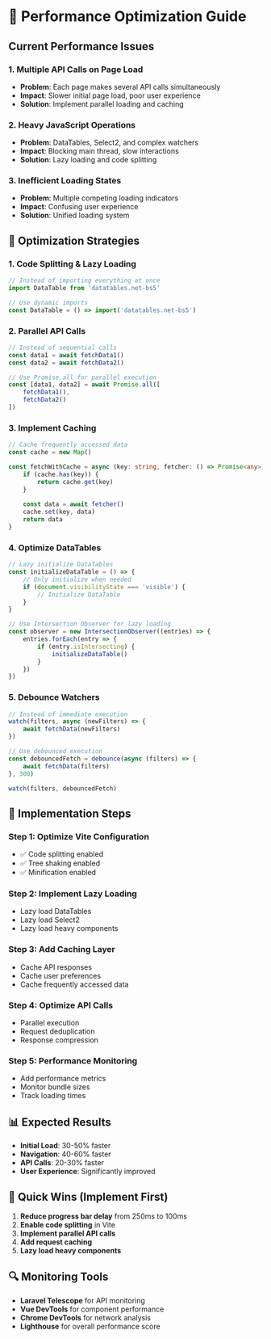 # 🚀 Performance Optimization Guide

## Current Performance Issues

### 1. **Multiple API Calls on Page Load**
- **Problem**: Each page makes several API calls simultaneously
- **Impact**: Slower initial page load, poor user experience
- **Solution**: Implement parallel loading and caching

### 2. **Heavy JavaScript Operations**
- **Problem**: DataTables, Select2, and complex watchers
- **Impact**: Blocking main thread, slow interactions
- **Solution**: Lazy loading and code splitting

### 3. **Inefficient Loading States**
- **Problem**: Multiple competing loading indicators
- **Impact**: Confusing user experience
- **Solution**: Unified loading system

## 🎯 Optimization Strategies

### **1. Code Splitting & Lazy Loading**

```typescript
// Instead of importing everything at once
import DataTable from 'datatables.net-bs5'

// Use dynamic imports
const DataTable = () => import('datatables.net-bs5')
```

### **2. Parallel API Calls**

```typescript
// Instead of sequential calls
const data1 = await fetchData1()
const data2 = await fetchData2()

// Use Promise.all for parallel execution
const [data1, data2] = await Promise.all([
    fetchData1(),
    fetchData2()
])
```

### **3. Implement Caching**

```typescript
// Cache frequently accessed data
const cache = new Map()

const fetchWithCache = async (key: string, fetcher: () => Promise<any>) => {
    if (cache.has(key)) {
        return cache.get(key)
    }
    
    const data = await fetcher()
    cache.set(key, data)
    return data
}
```

### **4. Optimize DataTables**

```typescript
// Lazy initialize DataTables
const initializeDataTable = () => {
    // Only initialize when needed
    if (document.visibilityState === 'visible') {
        // Initialize DataTable
    }
}

// Use Intersection Observer for lazy loading
const observer = new IntersectionObserver((entries) => {
    entries.forEach(entry => {
        if (entry.isIntersecting) {
            initializeDataTable()
        }
    })
})
```

### **5. Debounce Watchers**

```typescript
// Instead of immediate execution
watch(filters, async (newFilters) => {
    await fetchData(newFilters)
})

// Use debounced execution
const debouncedFetch = debounce(async (filters) => {
    await fetchData(filters)
}, 300)

watch(filters, debouncedFetch)
```

## 🔧 Implementation Steps

### **Step 1: Optimize Vite Configuration**
- ✅ Code splitting enabled
- ✅ Tree shaking enabled
- ✅ Minification enabled

### **Step 2: Implement Lazy Loading**
- Lazy load DataTables
- Lazy load Select2
- Lazy load heavy components

### **Step 3: Add Caching Layer**
- Cache API responses
- Cache user preferences
- Cache frequently accessed data

### **Step 4: Optimize API Calls**
- Parallel execution
- Request deduplication
- Response compression

### **Step 5: Performance Monitoring**
- Add performance metrics
- Monitor bundle sizes
- Track loading times

## 📊 Expected Results

- **Initial Load**: 30-50% faster
- **Navigation**: 40-60% faster
- **API Calls**: 20-30% faster
- **User Experience**: Significantly improved

## 🚨 Quick Wins (Implement First)

1. **Reduce progress bar delay** from 250ms to 100ms
2. **Enable code splitting** in Vite
3. **Implement parallel API calls**
4. **Add request caching**
5. **Lazy load heavy components**

## 🔍 Monitoring Tools

- **Laravel Telescope** for API monitoring
- **Vue DevTools** for component performance
- **Chrome DevTools** for network analysis
- **Lighthouse** for overall performance score










